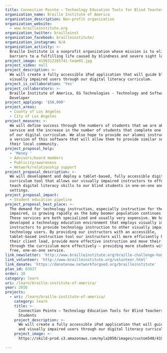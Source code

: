 ```yaml
---
title: Connection Pointe – Technology Education Tools for Blind Teachers and Students
organization_name: Braille Institute of America
organization_description: Non-profit organization
organization_website:
  - www.brailleinstitute.org
organization_twitter: brailleinst
organization_facebook: brailleinstitute/
organization_instagram: N/A
organization_activity: >-
  Braille Institute is a nonprofit organization whose mission is to eliminate
  barriers to a fulfilling life caused by blindness and severe sight loss.
project_image: 4196312265741-team91.jpg
project_video: null
project_description: >-
  We will create a fully accessible iPad application that will guide blind and
  visually impaired users through our digital literacy curriculum.
project_is_collaboration: 'Yes'
project_collaborators: >-
  Braille Institute of America, EG Technologies - Technology and Software
  Developer
project_applying: '$50,000'
project_areas:
  - County of Los Angeles
  - City of Los Angeles
project_measure: >-
  We will define success through the numbers of students that we are able to
  service and the increase in the number of students that complete one or more
  of our digital curriculum. We also hope to provide our alumni instructors with
  a version of this software that will allow them to provide similar services in
  their local community.
project_proposal_help:
  - 'Money '
  - Advisors/board members
  - Publicity/awareness
  - Network/relationship support
project_proposal_description: >-
  We will development and deploy a tablet-based, fully accessible digital
  curriculum tool that allows our visually impaired instructors to effectively
  teach digital literacy skills to our blind students in one-on-one and group
  settings.
project_proposal_impact:
  - Student education pipeline
project_proposal_best_place: >-
  The demand for technology instruction, especially instruction for the visually
  impaired, is growing rapidly as the baby boomer population continues to age.
  These services are both specialized and usually very expensive. We have
  developed a technology education environment that employs visually impaired
  instructors to provide technology instruction to other visually impaired
  technology users. By providing our instructors with an accessible,
  tablet-based instruction tool our instructors will more efficiently handle
  their client load, provide more effective instruction and move their students
  through the curriculum more effectively – providing more students with this
  free, one-on-one service.
link_newsletter: 'http://www.brailleinstitute.org/braille-challenge-homepage/news-room.html'
link_volunteer: 'http://www.brailleinstitute.org/volunteer.html'
link_donate: 'https://donatenow.networkforgood.org/brailleinstitute'
plan_id: 83937
order: 20
category: learn
uri: /learn/braille-institute-of-america/
year: 2016
projects:
  - uri: /learn/braille-institute-of-america/
    category: learn
    title: >-
      Connection Pointe – Technology Education Tools for Blind Teachers and
      Students
    project_description: >-
      We will create a fully accessible iPad application that will guide blind
      and visually impaired users through our digital literacy curriculum.
    project_image: >-
      https://skild-prod.s3.amazonaws.com/myla2050/images/custom540/4196312265741-team91.jpg

---
```

